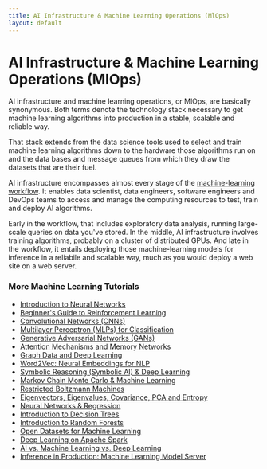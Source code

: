 ```yaml
---
title: AI Infrastructure & Machine Learning Operations (MlOps)
layout: default
---
```


# AI Infrastructure & Machine Learning Operations (MlOps)

AI infrastructure and machine learning operations, or MlOps, are basically synonymous. Both terms denote the technology stack necessary to get machine learning algorithms into production in a stable, scalable and reliable way. 

That stack extends from the data science tools used to select and train machine learning algorithms down to the hardware those algorithms run on and the data bases and message queues from which they draw the datasets that are their fuel. 

AI infrastructure encompasses almost every stage of the [machine-learning workflow](./machine-learning-workflow.html). It enables data scientist, data engineers, software engineers and DevOps teams to access and manage the computing resources to test, train and deploy AI algorithms. 

Early in the workflow, that includes exploratory data analysis, running large-scale queries on data you've stored. In the middle, AI infrastructure involves training algorithms, probably on a cluster of distributed GPUs. And late in the workflow, it entails deploying those machine-learning models for inference in a reliabile and scalable way, much as you would deploy a web site on a web server. 

### <a name="beginner">More Machine Learning Tutorials</a>

* [Introduction to Neural Networks](./neuralnet-overview.html)
* [Beginner's Guide to Reinforcement Learning](./deepreinforcementlearning.html)
* [Convolutional Networks (CNNs)](./convolutionalnetwork.html)
* [Multilayer Perceptron (MLPs) for Classification](./multilayerperceptron)
* [Generative Adversarial Networks (GANs)](./generative-adversarial-network)
* [Attention Mechanisms and Memory Networks](./attention-memory-network)
* [Graph Data and Deep Learning](./graphanalytics.html)
* [Word2Vec: Neural Embeddings for NLP](./word2vec.html)
* [Symbolic Reasoning (Symbolic AI) & Deep Learning](./symbolicreasoning.html)
* [Markov Chain Monte Carlo & Machine Learning](/markovchainmontecarlo.html)
* [Restricted Boltzmann Machines](./restrictedboltzmannmachine.html)
* [Eigenvectors, Eigenvalues, Covariance, PCA and Entropy](./eigenvector.html)
* [Neural Networks & Regression](./logistic-regression.html)
* [Introduction to Decision Trees](./decision-tree.html)
* [Introduction to Random Forests](./random-forest.html)
* [Open Datasets for Machine Learning](./opendata.html)
* [Deep Learning on Apache Spark](./spark.html)
* [AI vs. Machine Learning vs. Deep Learning](./ai-machinelearning-deeplearning.html)
* [Inference in Production: Machine Learning Model Server](./machine-learning-server.html)
